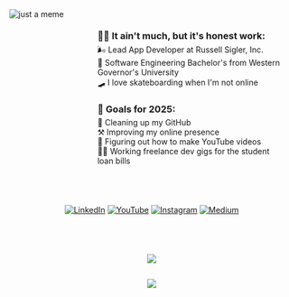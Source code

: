 <div style="display:flex; flex-direction:row; justify-content:center;">

<div style="width:200px;">

<img src="https://res.cloudinary.com/docknhwac/image/upload/v1727336811/doesntwork_ve6whx.png" alt="just a meme" style="object-fit:contain;" />

</div>

<div style="margin: 1em; display:flex; flex-direction:column; justify-content:center;">

<h3 style="padding-bottom:5px; margin-bottom:0px;">🤷‍♂️ It ain't much, but it's honest work:</h3>
🌬️ Lead App Developer at Russell Sigler, Inc.<br>
📜 Software Engineering Bachelor's from Western Governor's University<br>
🛹 I love skateboarding when I'm not online<br>

<h3 style="padding-bottom:5px; margin-bottom:0px;">🥅 Goals for 2025:</h3>
🧹 Cleaning up my GitHub<br>
⚒️ Improving my online presence<br>
🎥 Figuring out how to make YouTube videos<br>
🧑‍🏭 Working freelance dev gigs for the student loan bills<br>
</div>

</div>

<div style="display:flex; flex-direction:row; justify-content:center; margin-top:3em;">

[![LinkedIn](https://img.shields.io/badge/LinkedIn-%230077B5.svg?logo=linkedin&logoColor=white)](https://linkedin.com/in/wforbes87) [![YouTube](https://img.shields.io/badge/YouTube-%23FF0000.svg?logo=YouTube&logoColor=white)](https://youtube.com/@will-codes) [![Instagram](https://img.shields.io/badge/Instagram-%23E4405F.svg?logo=Instagram&logoColor=white)](https://instagram.com/wforbes87) [![Medium](https://img.shields.io/badge/Medium-12100E?logo=medium&logoColor=white)](https://medium.com/@wforbes)

</div>
<div style="display:flex; flex-direction:column; justify-content:center; align-items:center; margin-top:3em;">

![](https://github-readme-streak-stats.herokuapp.com/?user=wforbes&theme=dark&hide_border=false)

[![](https://visitcount.itsvg.in/api?id=wforbes&icon=0&color=12)](https://visitcount.itsvg.in)

</div>

<!--

<h3 style="text-align:center;">current bugs:</h3>

<div style="display:grid; grid-template-columns: 1fr 0.1fr 1fr;">
<div style="display:flex; flex-direction:column; justify-content:center; align-items:flex-end;">

![TypeScript](https://img.shields.io/badge/typescript-%23007ACC.svg?style=for-the-badge&logo=typescript&logoColor=white)
![TailwindCSS](https://img.shields.io/badge/tailwindcss-%2338B2AC.svg?style=for-the-badge&logo=tailwind-css&logoColor=white)

![React](https://img.shields.io/badge/react-%2320232a.svg?style=for-the-badge&logo=react&logoColor=%2361DAFB)
![Next JS](https://img.shields.io/badge/Next-black?style=for-the-badge&logo=next.js&logoColor=white)
![MUI](https://img.shields.io/badge/MUI-%230081CB.svg?style=for-the-badge&logo=mui&logoColor=white)

![React Native](https://img.shields.io/badge/react_native-%2320232a.svg?style=for-the-badge&logo=react&logoColor=%2361DAFB)
![Expo](https://img.shields.io/badge/expo-1C1E24?style=for-the-badge&logo=expo&logoColor=#D04A37)

</div>

<div style="display:flex; flex-direction:column; justify-content:center; align-items:flex-start;">

![NodeJS](https://img.shields.io/badge/node.js-6DA55F?style=for-the-badge&logo=node.js&logoColor=white)
![Express.js](https://img.shields.io/badge/express.js-%23404d59.svg?style=for-the-badge&logo=express&logoColor=%2361DAFB)

![Python](https://img.shields.io/badge/python-3670A0?style=for-the-badge&logo=python&logoColor=ffdd54)
![Django](https://img.shields.io/badge/django-%23092E20.svg?style=for-the-badge&logo=django&logoColor=white)

![Postgres](https://img.shields.io/badge/postgres-%23316192.svg?style=for-the-badge&logo=postgresql&logoColor=white)
![MongoDB](https://img.shields.io/badge/MongoDB-%234ea94b.svg?style=for-the-badge&logo=mongodb&logoColor=white)

</div>
</div>

<div style="display:flex; flex-direction:row; justify-content:center; align-items:center;">

![Notion](https://img.shields.io/badge/Notion-%23000000.svg?style=for-the-badge&logo=notion&logoColor=white)
![Docker](https://img.shields.io/badge/docker-%230db7ed.svg?style=for-the-badge&logo=docker&logoColor=white)
![GitHub Actions](https://img.shields.io/badge/github%20actions-%232671E5.svg?style=for-the-badge&logo=githubactions&logoColor=white)
![AWS](https://img.shields.io/badge/AWS-%23FF9900.svg?style=for-the-badge&logo=amazon-aws&logoColor=white)

</div>

<div style="display:flex; flex-direction:row; justify-content:center;">

![Figma](https://img.shields.io/badge/figma-%23F24E1E.svg?style=for-the-badge&logo=figma&logoColor=white)
![Adobe Premiere Pro](https://img.shields.io/badge/Adobe%20Premiere%20Pro-9999FF.svg?style=for-the-badge&logo=Adobe%20Premiere%20Pro&logoColor=white)

</div>

<h3 style="text-align:center;">past bugs:</h3>
<div style="display:grid; grid-template-columns: 1fr 0.1fr 1fr;">
<div style="display:flex; flex-direction:column; justify-content:center; align-items:flex-end;">

![Vue.js](https://img.shields.io/badge/vue.js-%2335495e.svg?style=for-the-badge&logo=vuedotjs&logoColor=%234FC08D)
![Vuetify](https://img.shields.io/badge/Vuetify-1867C0?style=for-the-badge&logo=vuetify&logoColor=AEDDFF)
![Quasar](https://img.shields.io/badge/Quasar-16B7FB?style=for-the-badge&logo=quasar&logoColor=black)

![Java](https://img.shields.io/badge/java-%23ED8B00.svg?style=for-the-badge&logo=openjdk&logoColor=white)
![JavaFX](https://img.shields.io/badge/javafx-%23FF0000.svg?style=for-the-badge&logo=javafx&logoColor=white)

![WordPress](https://img.shields.io/badge/WordPress-%23117AC9.svg?style=for-the-badge&logo=WordPress&logoColor=white)

</div>

<div style="display:flex; flex-direction:column; justify-content:center; align-items:flex-start;">

![C#](https://img.shields.io/badge/c%23-%23239120.svg?style=for-the-badge&logo=csharp&logoColor=white)
![MicrosoftSQLServer](https://img.shields.io/badge/Microsoft%20SQL%20Server-CC2927?style=for-the-badge&logo=microsoft%20sql%20server&logoColor=white)

![PHP](https://img.shields.io/badge/php-%23777BB4.svg?style=for-the-badge&logo=php&logoColor=white)
![Laravel](https://img.shields.io/badge/laravel-%23FF2D20.svg?style=for-the-badge&logo=laravel&logoColor=white)

![MariaDB](https://img.shields.io/badge/MariaDB-003545?style=for-the-badge&logo=mariadb&logoColor=white)
![MySQL](https://img.shields.io/badge/mysql-4479A1.svg?style=for-the-badge&logo=mysql&logoColor=white)

</div>
</div>

<div style="display:flex; flex-direction:row; justify-content:center;">

![Jira](https://img.shields.io/badge/jira-%230A0FFF.svg?style=for-the-badge&logo=jira&logoColor=white)
![Trello](https://img.shields.io/badge/Trello-%23026AA7.svg?style=for-the-badge&logo=Trello&logoColor=white)

</div>

<h3 style="text-align:center;">upcoming bugs:</h3>
<div style="display:flex; flex-direction:column; justify-content:center; align-items:center;">

![Remix](https://img.shields.io/badge/remix-%23000.svg?style=for-the-badge&logo=remix&logoColor=white)
![Nuxt JS](https://img.shields.io/badge/Nuxt-002E3B?style=for-the-badge&logo=nuxt.js&logoColor=#00DC82)
![React Query](https://img.shields.io/badge/-React%20Query-FF4154?style=for-the-badge&logo=react%20query&logoColor=white)
![React Hook Form](https://img.shields.io/badge/React%20Hook%20Form-%23EC5990.svg?style=for-the-badge&logo=reacthookform&logoColor=white)

![Vercel](https://img.shields.io/badge/vercel-%23000000.svg?style=for-the-badge&logo=vercel&logoColor=white) 
![Heroku](https://img.shields.io/badge/heroku-%23430098.svg?style=for-the-badge&logo=heroku&logoColor=white)
![Netlify](https://img.shields.io/badge/netlify-%23000000.svg?style=for-the-badge&logo=netlify&logoColor=#00C7B7)
![DigitalOcean](https://img.shields.io/badge/DigitalOcean-%230167ff.svg?style=for-the-badge&logo=digitalOcean&logoColor=white)

</div>
-->

<!--
![](https://github-readme-stats.vercel.app/api?username=wforbes&theme=dark&hide_border=false&include_all_commits=false&count_private=false)<br/>

![](https://github-readme-stats.vercel.app/api/top-langs/?username=wforbes&theme=dark&hide_border=false&include_all_commits=false&count_private=false&layout=compact)
-->

<!-- Proudly created with GPRM ( https://gprm.itsvg.in ) -->
